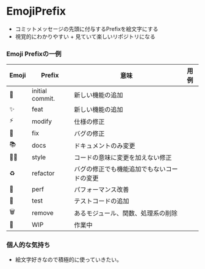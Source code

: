 # EmojiPrefix
- コミットメッセージの先頭に付与するPrefixを絵文字にする
- 視覚的にわかりやすい + 見ていて楽しいリポジトリになる

### Emoji Prefixの一例
|Emoji|Prefix|意味|用例|
| ---- | ---- | ---- | ---- |
|🎉|initial commit.|新しい機能の追加| |
|✨|feat|新しい機能の追加| |
|⚡|modify|仕様の修正| |
|🐛|fix|バグの修正| |
|📚|docs|ドキュメントのみ変更| |
|💅🏾|style|コードの意味に変更を加えない修正| |
|♻️|refactor|バグの修正でも機能追加でもないコードの変更| |
|🐎|perf|パフォーマンス改善| |
|🚨|test|テストコードの追加| |
|🗑️|remove|あるモジュール、関数、処理系の削除||
|🚧|WIP|作業中||

### 個人的な気持ち
- 絵文字好きなので積極的に使っていきたい。